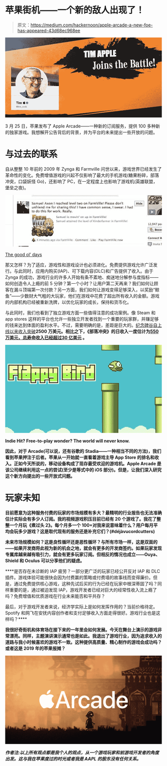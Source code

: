# 苹果街机——一个新的敌人出现了！

> 原文：<https://medium.com/hackernoon/apple-arcade-a-new-foe-has-appeared-43d68ec968ee>

![](img/1b44691c7dd13e899ea57826adb04ed1.png)

3 月 25 日，苹果发布了 Apple Arcade——一种新的订阅服务，提供 100 多种新的独家游戏。我想解开公告背后的背景，并为平台的未来提出一些开放的问题。

# 与过去的联系

自从整整 10 年前的 2009 年 Zynga 和 Farmville 问世以来，游戏世界已经发生了革命性的变化。免费增值游戏的兴起不仅影响了最大的手机游戏(糖果粉碎，部落冲突，口袋妖怪 Go)，还影响了 PC，在一定程度上也影响了游戏机(英雄联盟，堡垒之夜)。

![](img/6bd9aae9201b993bc9f8438793034045.png)

[The good ol’ days](https://mashable.com/2010/02/21/how-to-block-farmville/#TlfWZkWI6mq8)

那又怎样？为了适应，游戏性和游戏设计也必须进化。免费提供游戏允许广泛发行。与此同时，应用内购买(IAP)、可下载内容(DLC)和广告提供了收入。由于 Zynga 的成功，游戏行业的许多人开始有条不紊地、痴迷地分解参与度指标——如何创造令人上瘾的前 5 分钟？第一个小时？让用户第二天再来？我们如何让顾客在漏斗顶端第一次付款？另一方面，我们如何让游戏变得足够深入，以奖励“鲸鱼”——少数财大气粗的大玩家，他们在游戏中花费了超出所有收入的金额。游戏的内部机构已经被重新洗牌，以优化玩家的成长，保持和货币化。

与此同时，我们也看到了独立游戏方面一些值得注意的成功案例。像 Steam 和 app stores 这样的平台也允许一些独立开发者找到一个重要的玩家群，并赚足够的钱来达到体面的盈利水平。不过，需要明确的是，差距是巨大的。[纪念碑谷自上线以来收入突破](https://www.pocketgamer.biz/news/68909/monument-valley-worldwide-revenue-climbs-to-over-25-million/)****2500 万美元。相比之下，《部落冲突》的日收入一度估计为[550 万美元，总寿命收入已经超过**30 亿美元**](https://sensortower.com/blog/clash-of-clans-daily-revenue) 。****

****![](img/e453f408cef3ecc7c2c4ac9e6c973907.png)****

****Indie Hit? Free-to-play wonder? The world will never know.****

****因此，对于 Arcade(可以说，还有谷歌的 Stadia——一种相当不同的方法)，我们看到苹果押注于后者。苹果从一开始就一直看着游戏主导 App Store 的排名和收入。正如今天所说的，移动设备构成了现存最受欢迎的游戏机。Apple Arcade 是该公司继续利用这一点的尝试(至少是等式中的 iOS 部分)。但是，让我们深入研究这个新方向提出的一些开放式问题。****

# ****玩家未知****

****目前愿意为这种服务付费的玩家的市场规模有多大？最精明的行业报告也无法准确估计实际会有多少人订阅。我的视频游戏积压目前已经有 20 个游戏了。我花了整整一个月玩《煮过头 2》。每个月多一个 100+对我来说意味着什么？用户每月平均会玩多少游戏？这是取代现有的服务还是补充它们？(#déjàvucordcutters)****

****未来市场规模如何？这是良性循环还是恶性循环？与所有市场一样，这是双面的——如果开发商将此视为新的机会之地，就会有更多的开发商签约。如果玩家发现专属库越来越有吸引力，就会有更多玩家订阅。但相反的情况也成立——Ouya、Shield 和 Oculus 可以分享他们的疑虑。****

****是否存在未诊断的 IAP 疲劳？一部分更广泛的玩家已经公开反对 IAP 和 DLC 插件。游戏体验可能很快会因为付费赢的策略或付费墙的故事线而变得廉价。但是，通过免费提供核心游戏，这种先试后买的行为已经在玩家中根深蒂固了吗？同样重要的是，通过被迫发现 IAP，游戏开发者已经对巨大的经常性收入流上瘾了吗？免费增值和优质游戏在行业未来能否和平共存？

最后，对于游戏开发者来说，经济学实际上是如何发挥作用的？当前价格待定。Spotify 和网飞在安抚内容创作者和支付足够收入方面走得很好。游戏行业也是这样吗？****

****我很好奇街机和体育场在接下来的一年里会如何发展。今天在舞台上演示的游戏非常漂亮。同样，主题演讲演示通常也是如此。我退出了游戏行业，因为追求收入的道路与我小时候喜欢的游戏不一致。这种提供高质量、精心制作的游戏会成功吗？或者这是 2019 年的苹果报摊？****

****![](img/5d59ff3368d3b47b60f37dff2728705e.png)****

*****作者注:以上所有观点都是我个人的观点，从一个游戏玩家和前游戏开发者的角度出发。这与我在苹果度过的时光或者我是 AAPL 的股东没有任何关系。*****